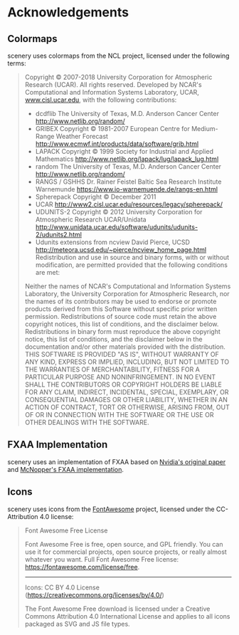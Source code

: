 # Acknowledgements

## Colormaps
scenery uses colormaps from the NCL project, licensed under the following terms:

> Copyright © 2007-2018 University Corporation for Atmospheric Research (UCAR). All rights reserved. Developed by NCAR's Computational and Information Systems Laboratory, UCAR, www.cisl.ucar.edu, with the following contributions:
> * dcdflib	The University of Texas, M.D. Anderson Cancer Center	http://www.netlib.org/random/
> * GRIBEX	Copyright © 1981-2007
> European Centre for Medium-Range Weather Forecast	http://www.ecmwf.int/products/data/software/grib.html
> * LAPACK	Copyright © 1999
> Society for Industrial and Applied Mathematics	http://www.netlib.org/lapack/lug/lapack_lug.html
> * random	The University of Texas, M.D. Anderson Cancer Center	http://www.netlib.org/random/
> * RANGS / GSHHS	Dr. Rainer Feistel
> Baltic Sea Research Institute Warnemunde	https://www.io-warnemuende.de/rangs-en.html
> * Spherepack	Copyright © December 2011
> * UCAR	http://www2.cisl.ucar.edu/resources/legacy/spherepack/
> * UDUNITS-2	Copyright © 2012 University Corporation for Atmospheric Research
> UCAR/Unidata	http://www.unidata.ucar.edu/software/udunits/udunits-2/udunits2.html
> * Udunits extensions from ncview	David Pierce, UCSD
> http://meteora.ucsd.edu/~pierce/ncview_home_page.html
> Redistribution and use in source and binary forms, with or without modification, are permitted provided that the following conditions are met:
> 
> Neither the names of NCAR's Computational and Information Systems Laboratory, the University Corporation for Atmospheric Research, nor the names of its contributors may be used to endorse or promote products derived from this Software without specific prior written permission.
> Redistributions of source code must retain the above copyright notices, this list of conditions, and the disclaimer below.
> Redistributions in binary form must reproduce the above copyright notice, this list of conditions, and the disclaimer below in the documentation and/or other materials provided with the distribution.
> THIS SOFTWARE IS PROVIDED "AS IS", WITHOUT WARRANTY OF ANY KIND, EXPRESS OR IMPLIED, INCLUDING, BUT NOT LIMITED TO THE WARRANTIES OF MERCHANTABILITY, FITNESS FOR A PARTICULAR PURPOSE AND NONINFRINGEMENT. IN NO EVENT SHALL THE CONTRIBUTORS OR COPYRIGHT HOLDERS BE LIABLE FOR ANY CLAIM, INDIRECT, INCIDENTAL, SPECIAL, EXEMPLARY, OR CONSEQUENTIAL DAMAGES OR OTHER LIABILITY, WHETHER IN AN ACTION OF CONTRACT, TORT OR OTHERWISE, ARISING FROM, OUT OF OR IN CONNECTION WITH THE SOFTWARE OR THE USE OR OTHER DEALINGS WITH THE SOFTWARE.
> 

## FXAA Implementation

scenery uses an implementation of FXAA based on [Nvidia's original paper](http://developer.download.nvidia.com/assets/gamedev/files/sdk/11/FXAA_WhitePaper.pdf) and [McNopper's FXAA implementation](https://github.com/McNopper/OpenGL/blob/master/Example42/shader/fxaa.frag.glsl).

## Icons

scenery uses icons from the [FontAwesome](https://fontawesome.com) project, licensed under the CC-Attribution 4.0 license:
> Font Awesome Free License
> 
> Font Awesome Free is free, open source, and GPL friendly. You can use it for
> commercial projects, open source projects, or really almost whatever you want.
> Full Font Awesome Free license: https://fontawesome.com/license/free.
>
> --------------------------------------------------------------------------------
>
> Icons: CC BY 4.0 License (https://creativecommons.org/licenses/by/4.0/)
>
> The Font Awesome Free download is licensed under a Creative Commons
> Attribution 4.0 International License and applies to all icons packaged
> as SVG and JS file types.
